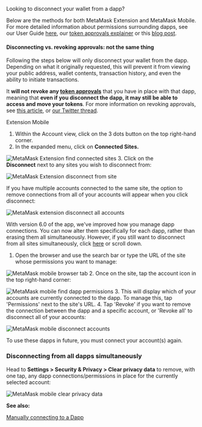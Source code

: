 Looking to disconnect your wallet from a dapp?


Below are the methods for both MetaMask Extension and MetaMask Mobile. For more detailed information about permissions surrounding dapps, see our User Guide [here](https://support.metamask.io/hc/en-us/articles/4405506066331), our [token approvals explainer](https://support.metamask.io/hc/en-us/articles/6174898326683) or this [blog post](https://consensys.net/blog/metamask/the-seal-of-approval-know-what-youre-consenting-to-with-permissions-and-approvals-in-metamask/). 



#### Disconnecting vs. revoking approvals: **not the same thing**


Following the steps below will only disconnect your wallet from the dapp. Depending on what it originally requested, this will prevent it from viewing your public address, wallet contents, transaction history, and even the ability to initiate transactions.


It **will not revoke any [token approvals](https://support.metamask.io/hc/en-us/articles/6174898326683)** that you have in place with that dapp, meaning that **even if you disconnect the dapp, it may still be able to access and move your tokens**. For more information on revoking approvals, see [this article](https://support.metamask.io/hc/en-us/articles/4446106184731), or [our Twitter thread](https://twitter.com/MetaMask/status/1499848000549515265). 





Extension Mobile


1. Within the Account view, click on the 3 dots button on the top right-hand corner.
2. In the expanded menu, click on **Connected Sites.**


![MetaMask Extension find connected sites](https://support.metamask.io/hc/article_attachments/17123837640091)
3. Click on the **Disconnect** next to any sites you wish to disconnect from:


![MetaMask Extension disconnect from site](https://support.metamask.io/hc/article_attachments/17123865668891)


If you have multiple accounts connected to the same site, the option to remove connections from all of your accounts will appear when you click disconnect:


![MetaMask extension disconnect all accounts](https://support.metamask.io/hc/article_attachments/13110564370587)




With version 6.0 of the app, we've improved how you manage dapp connections. You can now alter them specifically for each dapp, rather than erasing them all simultaneously. However, if you still want to disconnect from all sites simultaneously, click [here](#h_01GSW5SQX6XQZ515AM3DTC8NHY) or scroll down.


1. Open the browser and use the search bar or type the URL of the site whose permissions you want to manage:


![MetaMask mobile browser tab](https://support.metamask.io/hc/article_attachments/17123865670811)
2. Once on the site, tap the account icon in the top right-hand corner:


![MetaMask mobile find dapp permissions](https://support.metamask.io/hc/article_attachments/17123865671323)
3. This will display which of your accounts are currently connected to the dapp. To manage this, tap 'Permissions' next to the site's URL.
4. Tap 'Revoke' if you want to remove the connection between the dapp and a specific account, or 'Revoke all' to disconnect all of your accounts:


![MetaMask mobile disconnect accounts](https://support.metamask.io/hc/article_attachments/17388281941659)


To use these dapps in future, you must connect your account(s) again.


### Disconnecting from all dapps simultaneously


Head to **Settings > Security & Privacy > Clear privacy data** to remove, with one tap, any dapp connections/permissions in place for the currently selected account:


![MetaMask mobile clear privacy data](https://support.metamask.io/hc/article_attachments/17123837642395)




**See also:**


[Manually connecting to a Dapp](https://support.metamask.io/hc/en-us/articles/360045901112/)

